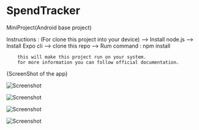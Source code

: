 # SpendTracker
MiniProject(Android base project)


Instructions : (For clone this project into your device)
    --> Install node.js
    --> Install Expo cli
    --> clone this repo
    --> Rum command : 
        npm install
        
        this will make this project run on your system.
        for more information you can follow official documentation.
        
        
{ScreenShot of the app}
        

![Screenshot](https://github.com/Jauhari-01/SpendTracker/blob/main/WhatsApp%20Image%202022-05-25%20at%2011.15.44%20PM.jpeg)

![Screenshot](https://github.com/Jauhari-01/SpendTracker/blob/main/WhatsApp%20Image%202022-05-25%20at%2011.15.44%20PM%20(1).jpeg)

![Screenshot](https://github.com/Jauhari-01/SpendTracker/blob/main/WhatsApp%20Image%202022-05-25%20at%2011.15.44%20PM%20(2).jpeg)

![Screenshot](https://github.com/Jauhari-01/SpendTracker/blob/main/WhatsApp%20Image%202022-05-25%20at%2011.15.44%20PM%20(3).jpeg)


